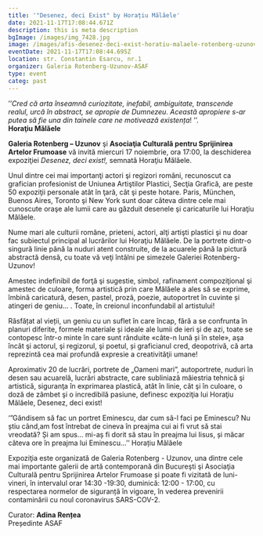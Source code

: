 ```yaml
---
title: '"Desenez, deci Exist" by Horațiu Mălăele'
date: 2021-11-17T17:08:44.671Z
description: this is meta description
bgImage: /images/img_7428.jpg
image: /images/afis-desenez-deci-exist-horatiu-malaele-rotenberg-uzunov-art-gallery.jpeg
eventDate: 2021-11-17T17:08:44.695Z
location: str. Constantin Esarcu, nr.1
organizer: Galeria Rotenberg-Uzunov-ASAF
type: event
categ: past
---
```

’’*Cred că arta înseamnă curiozitate, inefabil, ambiguitate, transcende realul, urcă în abstract, se apropie de Dumnezeu. Această apropiere s-ar putea să fie una din tainele care ne motivează existența*! ’’.\
**Horaţiu Mălăele**

**Galeria Rotenberg – Uzunov** şi **Asociaţia Culturală pentru Sprijinirea Artelor Frumoase** vă invită miercuri 17 noiembrie, ora 17:00, la deschiderea expoziţiei *Desenez, deci exist!,* semnată Horaţiu Mălăele.

Unul dintre cei mai importanţi actori şi regizori români, recunoscut ca grafician profesionist de Uniunea Artiştilor Plastici, Secţia Grafică, are peste 50 expoziţii personale atât în ţară, cât şi peste hotare. Paris, München, Buenos Aires, Toronto şi New York sunt doar câteva dintre cele mai cunoscute oraşe ale lumii care au găzduit desenele şi caricaturile lui Horaţiu Mălăele.

Nume mari ale culturii române, prieteni, actori, alţi artişti plastici şi nu doar fac subiectul principal al lucrărilor lui Horaţiu Mălăele. De la portrete dintr-o singură linie până la nuduri atent construite, de la acuarele până la pictură abstractă densă, cu toate vă veţi întâlni pe simezele Galeriei Rotenberg-Uzunov!

Amestec indefinibil de forţă şi sugestie, simbol, rafinament compoziţional şi amestec de culoare, forma artistică prin care Mălăele a ales să se exprime, îmbină caricatură, desen, pastel, proză, poezie, autoportret în cuvinte și atingeri de geniu... . Toate, în creionul inconfundabil al artistului!

Răsfățat al vieții, un geniu cu un suflet în care încap, fără a se confrunta în planuri diferite, formele materiale și ideale ale lumii de ieri şi de azi, toate se contopesc într-o minte în care sunt rânduite «câte-n lună și în stele», aşa încât şi actorul, şi regizorul, şi poetul, și graficianul cred, deopotrivă, că arta reprezintă cea mai profundă expresie a creativităţii umane!

Aproximativ 20 de lucrări, portrete de „Oameni mari”, autoportrete, nuduri în desen sau acuarelă, lucrări abstracte, care subliniază măiestria tehnică şi artistică, siguranţa în exprimarea plastică, atât în linie, cât şi în culoare, o doză de zâmbet şi o incredibilă pasiune, definesc expoziţia lui Horaţiu Mălăele, Desenez, deci exist!

‘”Gândisem să fac un portret Eminescu, dar cum să-l faci pe Eminescu? Nu știu când,am fost întrebat de cineva în preajma cui ai fi vrut să stai vreodată? Și am spus… mi-aș fi dorit să stau în preajma lui Iisus, și măcar câteva ore în preajma lui Eminescu…’’ Horațiu Mălăele

Expoziţia este organizată de Galeria Rotenberg - Uzunov, una dintre cele mai importante galerii de artă contemporană din Bucureşti şi Asociaţia Culturală pentru Sprijinirea Artelor Frumoase și poate fi vizitată de luni-vineri, în intervalul orar 14:30 -19:30, duminică: 12:00 - 17:00, cu respectarea normelor de siguranță în vigoare, în vederea prevenirii contaminării cu noul coronavirus SARS-COV-2.

Curator: **Adina Rențea**\
Președinte ASAF
